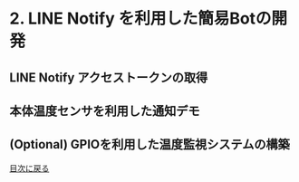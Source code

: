 # 2. LINE Notify を利用した簡易Botの開発

## LINE Notify アクセストークンの取得



## 本体温度センサを利用した通知デモ



## (Optional) GPIOを利用した温度監視システムの構築



[目次に戻る](README.md)